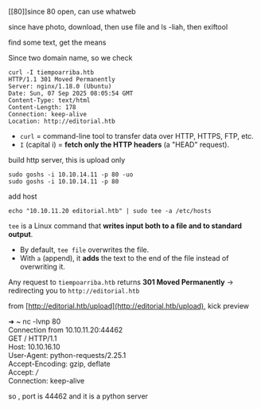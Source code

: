 [[80]]since 80 open, can use whatweb

since have photo, download, then use file and ls -liah, then exiftool

find some text, get the means

Since two domain name, so we check

```BNF
curl -I tiempoarriba.htb
HTTP/1.1 301 Moved Permanently
Server: nginx/1.18.0 (Ubuntu)
Date: Sun, 07 Sep 2025 08:05:54 GMT
Content-Type: text/html
Content-Length: 178
Connection: keep-alive
Location: http://editorial.htb
```

- `curl` = command-line tool to transfer data over HTTP, HTTPS, FTP, etc.
- `I` (capital i) = **fetch only the HTTP headers** (a "HEAD" request).

build http server, this is upload only

```BNF
sudo goshs -i 10.10.14.11 -p 80 -uo
sudo goshs -i 10.10.14.11 -p 80 
```

  

add host

```BNF
echo "10.10.11.20 editorial.htb" | sudo tee -a /etc/hosts
```

`tee` is a Linux command that **writes input both to a file and to standard output**.

- By default, `tee file` overwrites the file.
- With `a` (append), it **adds** the text to the end of the file instead of overwriting it.

Any request to `tiempoarriba.htb` returns **301 Moved Permanently** → redirecting you to `http://editorial.htb`

  

from [http://editorial.htb/upload](http://editorial.htb/upload), kick preview

➜ ~ nc -lvnp 80  
Connection from 10.10.11.20:44462  
GET / HTTP/1.1  
Host: 10.10.16.10  
User-Agent: python-requests/2.25.1  
Accept-Encoding: gzip, deflate  
Accept: _/_  
Connection: keep-alive

  

so , port is 44462 and it is a python server